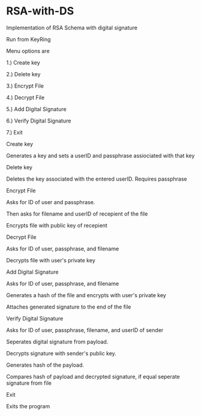 # RSA-with-DS

Implementation of RSA Schema with digital signature


Run from KeyRing


Menu options are

1.) Create key

2.) Delete key

3.) Encrypt File

4.) Decrypt File

5.) Add Digital Signature

6.) Verify Digital Signature

7.) Exit


Create key

Generates a key and sets a userID and passphrase assiociated with that key


Delete key

Deletes the key associated with the entered userID. Requires passphrase


Encrypt File

Asks for ID of user and passphrase.

Then asks for filename and userID of recepient of the file

Encrypts file with public key of recepient


Decrypt File

Asks for ID of user, passphrase, and filename

Decrypts file with user's private key


Add Digital Signature

Asks for ID of user, passphrase, and filename

Generates a hash of the file and encrypts with user's private key

Attaches generated signature to the end of the file


Verify Digital Signature

Asks for ID of user, passphrase, filename, and userID of sender

Seperates digital signature from payload.

Decrypts signature with sender's public key.

Generates hash of the payload.

Compares hash of payload and decrypted signature, if equal seperate signature from file


Exit

Exits the program

